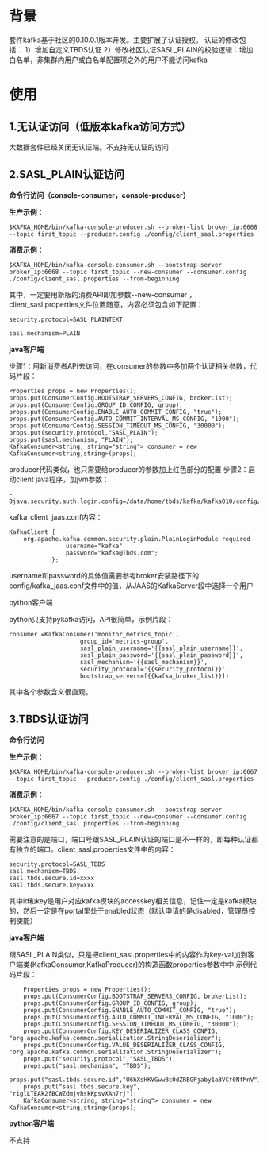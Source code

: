 # 背景

套件kafka基于社区的0.10.0.1版本开发。主要扩展了认证授权。
认证的修改包括：
1）增加自定义TBDS认证
2）修改社区认证SASL_PLAIN的校验逻辑：增加白名单，非集群内用户或白名单配置项之外的用户不能访问kafka


# 使用

## 1.无认证访问（低版本kafka访问方式）

大数据套件已经关闭无认证端。不支持无认证的访问



## 2.SASL_PLAIN认证访问

**命令行访问（console-consumer，console-producer）**

**生产示例：**

```
$KAFKA_HOME/bin/kafka-console-producer.sh --broker-list broker_ip:6668 --topic first_topic --producer.config ./config/client_sasl.properties
```

**消费示例：**

```
$KAFKA_HOME/bin/kafka-console-consumer.sh --bootstrap-server broker_ip:6668 --topic first_topic --new-consumer --consumer.config ./config/client_sasl.properties --from-beginning
```

其中，一定要用新版的消费API即加参数--new-consumer ，client_sasl.properties文件位置随意，内容必须包含如下配置：

```
security.protocol=SASL_PLAINTEXT

sasl.mechanism=PLAIN
```

**java客户端**

步骤1：用新消费者API去访问，在consumer的参数中多加两个认证相关参数，代码片段：

```
Properties props = new Properties();
props.put(ConsumerConfig.BOOTSTRAP_SERVERS_CONFIG, brokerList);
props.put(ConsumerConfig.GROUP_ID_CONFIG, group);
props.put(ConsumerConfig.ENABLE_AUTO_COMMIT_CONFIG, "true");
props.put(ConsumerConfig.AUTO_COMMIT_INTERVAL_MS_CONFIG, "1000");
props.put(ConsumerConfig.SESSION_TIMEOUT_MS_CONFIG, "30000");
props.put(security.protocol,"SASL_PLAIN");
props.put(sasl.mechanism, "PLAIN");
KafkaConsumer<string, string="string"> consumer = new KafkaConsumer<string,string>(props);
```

producer代码类似，也只需要给producer的参数加上红色部分的配置
步骤2：启动client java程序，加jvm参数：
```
-Djava.security.auth.login.config=/data/home/tbds/kafka/kafka010/config/kafka_client_jaas.conf
```
kafka_client_jaas.conf内容：

```
KafkaClient {
    org.apache.kafka.common.security.plain.PlainLoginModule required
                username="kafka"
                password="kafka@Tbds.com";
            };
```


username和password的具体值需要参考broker安装路径下的config/kafka_jaas.conf文件中的值，从JAAS的KafkaServer段中选择一个用户

python客户端

python只支持pykafka访问，API很简单，示例片段：

    consumer =KafkaConsumer('monitor_metrics_topic',
                        group_id='metrics-group',
                        sasl_plain_username='{{sasl_plain_username}}',
                        sasl_plain_password='{{sasl_plain_password}}',
                        sasl_mechanism='{{sasl_mechanism}}',
                        security_protocol='{{security_protocol}}',
                        bootstrap_servers=[{{kafka_broker_list}}])

其中各个参数含义很直观。



## 3.TBDS认证访问

**命令行访问**

**生产示例：**

```
$KAFKA_HOME/bin/kafka-console-producer.sh --broker-list broker_ip:6667 --topic first_topic --producer.config ./config/client_sasl.properties
```

**消费示例：**

```
$KAFKA_HOME/bin/kafka-console-consumer.sh --bootstrap-server broker_ip:6667 --topic first_topic --new-consumer --consumer.config ./config/client_sasl.properties --from-beginning
```

需要注意的是端口，端口号跟SASL_PLAIN认证的端口是不一样的，即每种认证都有独立的端口。client_sasl.properties文件中的内容：
```
security.protocol=SASL_TBDS
sasl.mechanism=TBDS
sasl.tbds.secure.id=xxxx
sasl.tbds.secure.key=xxx
```

其中id和key是用户对应kafka模块的accesskey相关信息，记住一定是kafka模块的，然后一定是在portal里处于enabled状态（默认申请的是disabled，管理员控制使能）

**java客户端**

跟SASL_PLAIN类似，只是把client_sasl.properties中的内容作为key-val加到客户端类(KafkaConsumer,KafkaProducer)的构造函数properties参数中中.示例代码片段：

        Properties props = new Properties();
        props.put(ConsumerConfig.BOOTSTRAP_SERVERS_CONFIG, brokerList);
        props.put(ConsumerConfig.GROUP_ID_CONFIG, group);
        props.put(ConsumerConfig.ENABLE_AUTO_COMMIT_CONFIG, "true");
        props.put(ConsumerConfig.AUTO_COMMIT_INTERVAL_MS_CONFIG, "1000");
        props.put(ConsumerConfig.SESSION_TIMEOUT_MS_CONFIG, "30000");
        props.put(ConsumerConfig.KEY_DESERIALIZER_CLASS_CONFIG, "org.apache.kafka.common.serialization.StringDeserializer");
        props.put(ConsumerConfig.VALUE_DESERIALIZER_CLASS_CONFIG, "org.apache.kafka.common.serialization.StringDeserializer");
        props.put("security.protocol","SASL_TBDS");
        props.put("sasl.mechanism", "TBDS");
        props.put("sasl.tbds.secure.id","U6hXsHKVGwwBc0dZRBGPjaby1a3VCf0NfMnV");
        props.put("sasl.tbds.secure.key", "riglLTEAk2fBCWZdmjvhskKpsvXAn7rj");
        KafkaConsumer<string, string="string"> consumer = new KafkaConsumer<string,string>(props);

**python客户端**

不支持
